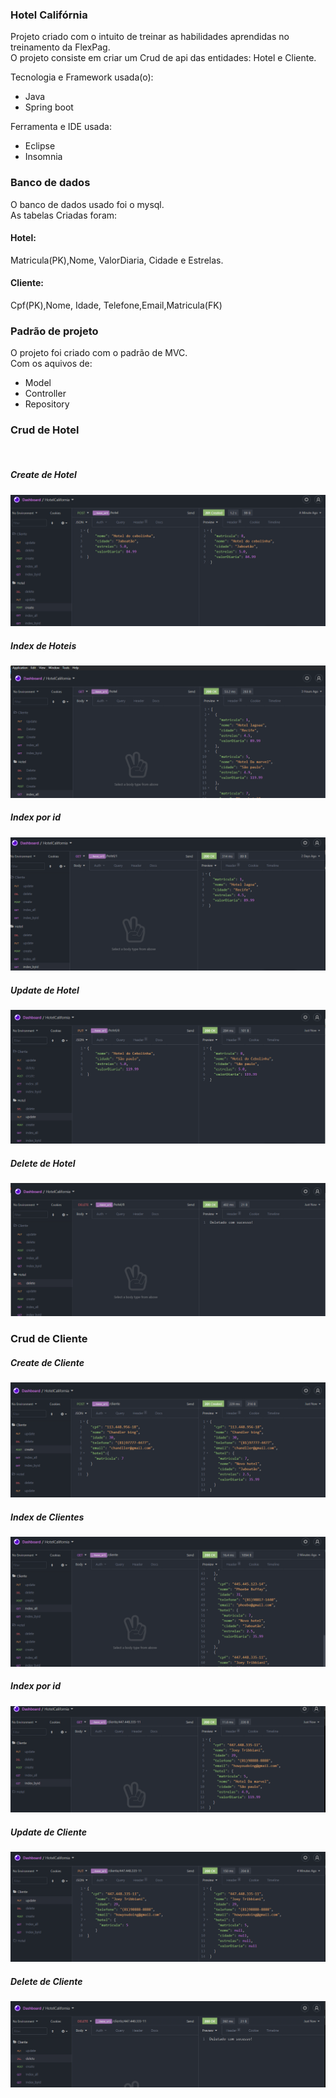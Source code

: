 <h3><b>Hotel Califórnia</b></h3>

Projeto criado com o intuito de treinar as habilidades aprendidas no treinamento da FlexPag.<br>
O projeto consiste em criar um Crud de api das entidades: Hotel e Cliente.
<br>

Tecnologia e Framework usada(o):

- Java
- Spring boot

Ferramenta  e IDE usada:

- Eclipse
- Insomnia

<h3>Banco de dados</h3>

<p>O banco de dados usado foi o mysql.<br>
  As tabelas Criadas foram:<br>
  <h4>Hotel:</h4>
  Matricula(PK),Nome, ValorDiaria, Cidade  e Estrelas.<br>
  <h4>Cliente:</h4>
  Cpf(PK),Nome, Idade, Telefone,Email,Matricula(FK)
  
</p>

<h3>Padrão de projeto</h3>

 O projeto foi criado com o padrão de MVC.<br>
    Com os aquivos de:
- Model
- Controller
- Repository



<h3>Crud de Hotel</h3><br>
<h5>Create de Hotel</h5>

<p>
  <img src="assets/img_create.png">
</p>

<h5>Index de Hoteis</h5>
<p>
  <img src="assets/img_index_all.png">
</p>

<h5>Index por id</h5>
<p>
  <img src="assets/img_index_byid.png">
</p>

<h5>Update de Hotel</h5>
<p>
  <img src="assets/img_update.png">
</p>

<h5>Delete de Hotel</h5>
<p>
  <img src="assets/img_delete.png">
</p>

<h3>Crud de Cliente</h3>

<h5>Create de Cliente</h5>

<p>
  <img src="assets/img_createCliente.png">
</p>

<h5>Index de Clientes</h5>
<p>
  <img src="assets/img_index_all_cliente.png">
</p>

<h5>Index por id</h5>
<p>
  <img src="assets/img_index_byid_cliente.png">
</p>

<h5>Update de Cliente</h5>
<p>
  <img src="assets/img_updateCliente.png">
</p>

<h5>Delete de Cliente</h5>
<p>
  <img src="assets/img_deleteCliente.png">
</p>

